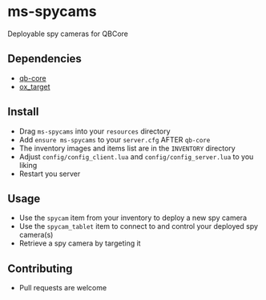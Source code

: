 # ms-spycams
 Deployable spy cameras for QBCore

## Dependencies
* [qb-core](https://github.com/qbcore-framework/qb-core)
* [ox_target](https://github.com/overextended/ox_target)

## Install
* Drag `ms-spycams` into your `resources` directory
* Add `ensure ms-spycams` to your  `server.cfg` AFTER `qb-core`
* The inventory images and items list are in the `INVENTORY` directory
* Adjust `config/config_client.lua` and `config/config_server.lua` to you liking
* Restart you server

## Usage
* Use the `spycam` item from your inventory to deploy a new spy camera
* Use the `spycam_tablet` item to connect to and control your deployed spy camera(s)
* Retrieve a spy camera by targeting it

## Contributing
* Pull requests are welcome
